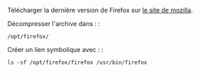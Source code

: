 Télécharger la dernière version de Firefox sur [le site de
mozilla](http://www.mozilla.org/).

Décompresser l'archive dans : :

    /opt/firefox/

Créer un lien symbolique avec : :

    ls -sf /opt/firefox/firefox /usr/bin/firefox
